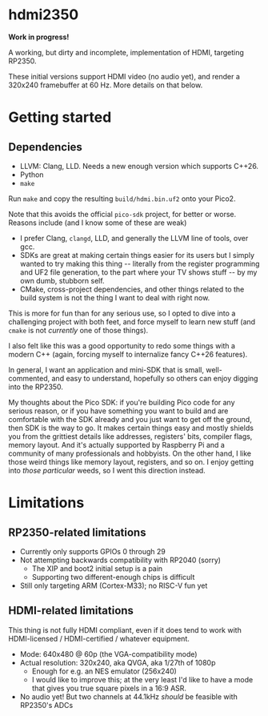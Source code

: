 # hdmi2350

**Work in progress!**

A working, but dirty and incomplete, implementation of HDMI, targeting RP2350.

These initial versions support HDMI video (no audio yet), and render
a 320x240 framebuffer at 60 Hz.  More details on that below.

# Getting started

## Dependencies

* LLVM: Clang, LLD.  Needs a new enough version which supports C++26.
* Python
* `make`

Run `make` and copy the resulting `build/hdmi.bin.uf2` onto your Pico2.

Note that this avoids the official `pico-sdk` project, for better or worse.
Reasons include (and I know some of these are weak)

* I prefer Clang, `clangd`, LLD, and generally the LLVM line of tools,
  over gcc.
* SDKs are great at making certain things easier for its users
  but I simply wanted to try making this thing -- literally from the
  register programming and UF2 file generation, to the part where your
  TV shows stuff -- by my own dumb, stubborn self.
* CMake, cross-project dependencies, and other things related to the
  build system is not the thing I want to deal with right now.

This is more for fun than for any serious use, so I opted to dive into
a challenging project with both feet, and force myself to learn new stuff
(and `cmake` is not _currently_ one of those things).

I also felt like this was a good opportunity to redo some things with
a modern C++ (again, forcing myself to internalize fancy C++26 features).

In general, I want an application and mini-SDK that is small, well-commented,
and easy to understand, hopefully so others can enjoy digging into the RP2350.

My thoughts about the Pico SDK: if you're building Pico code for any serious
reason, or if you have something you want to build and are comfortable with the
SDK already and you just want to get off the ground, then SDK is the way to go.
It makes certain things easy and mostly shields you from the grittiest details
like addresses, registers' bits, compiler flags, memory layout.
And it's actually supported by Raspberry Pi and a community of many professionals and hobbyists.
On the other hand, I like those weird things like memory layout, registers, and so on.
I enjoy getting into _those particular_ weeds, so I went this direction instead.

# Limitations

## RP2350-related limitations

* Currently only supports GPIOs 0 through 29
* Not attempting backwards compatibility with RP2040 (sorry)
  - The XIP and boot2 initial setup is a pain
  - Supporting two different-enough chips is difficult
* Still only targeting ARM (Cortex-M33); no RISC-V fun yet

## HDMI-related limitations

This thing is not fully HDMI compliant, even if it does tend to work with HDMI-licensed / HDMI-certified / whatever equipment.

* Mode: 640x480 @ 60p (the VGA-compatibility mode)
* Actual resolution: 320x240, aka QVGA, aka 1/27th of 1080p
  * Enough for e.g. an NES emulator (256x240)
  * I would like to improve this; at the very least I'd like to have a
    mode that gives you true square pixels in a 16:9 ASR.
* No audio yet!  But two channels at 44.1kHz _should_ be feasible with
  RP2350's ADCs



